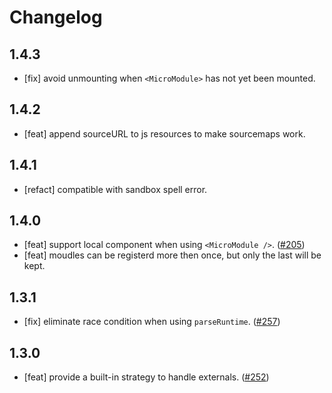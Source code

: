 # Changelog

## 1.4.3

- [fix] avoid unmounting when `<MicroModule>` has not yet been mounted.

## 1.4.2

- [feat] append sourceURL to js resources to make sourcemaps work.

## 1.4.1

- [refact] compatible with sandbox spell error.

## 1.4.0

- [feat] support local component when using `<MicroModule />`. ([#205](https://github.com/ice-lab/icestark/issues/205))
- [feat] moudles can be registerd more then once, but only the last will be kept.
## 1.3.1

- [fix] eliminate race condition when using `parseRuntime`. ([#257](https://github.com/ice-lab/icestark/issues/257))

## 1.3.0

- [feat] provide a built-in strategy to handle externals. ([#252](https://github.com/ice-lab/icestark/issues/252))
